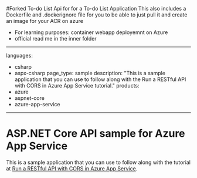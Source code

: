 #Forked To-do List Api for for a To-do List Application
This also includes a Dockerfile and .dockerignore file for you to be able to just pull it and create an image for your ACR on azure
- For learning purposes: container webapp deployemnt on Azure
- official read me in the inner folder

---
languages:
- csharp
- aspx-csharp
page_type: sample
description: "This is a sample application that you can use to follow along with the Run a RESTful API with CORS in Azure App Service tutorial."
products:
- azure
- aspnet-core
- azure-app-service
---

# ASP.NET Core API sample for Azure App Service

This is a sample application that you can use to follow along with the tutorial at 
[Run a RESTful API with CORS in Azure App Service](https://docs.microsoft.com/azure/app-service/app-service-web-tutorial-rest-api). 
